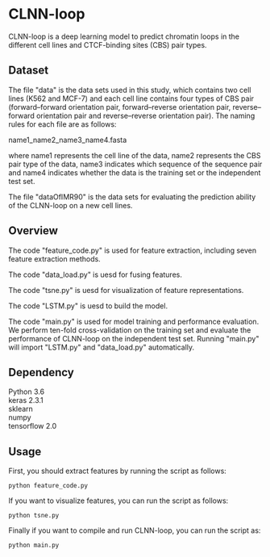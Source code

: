 # CLNN-loop
CLNN-loop is a deep learning model to predict chromatin loops in the different cell lines and CTCF-binding sites (CBS) pair types.

## Dataset
The file "data" is the data sets used in this study, which contains two cell lines (K562 and MCF-7) and each cell line contains four types of CBS pair (forward–forward orientation pair, forward–reverse orientation pair, reverse–forward orientation pair and reverse–reverse orientation pair). The naming rules for each file are as follows:

name1_name2_name3_name4.fasta

where name1 represents the cell line of the data, name2 represents the CBS pair type of the data, name3 indicates which sequence of the sequence pair and name4 indicates whether the data is the training set or the independent test set.

The file "dataOfIMR90" is the data sets for evaluating the prediction ability of the CLNN-loop on a new cell lines.

## Overview
 
The code "feature_code.py" is used for feature extraction, including seven feature extraction methods. 

The code "data_load.py" is uesd for fusing features.

The code "tsne.py" is uesd for visualization of feature representations.

The code "LSTM.py" is uesd to build the model.

The code "main.py" is used for model training and performance evaluation. We perform ten-fold cross-validation on the training set and evaluate the performance of CLNN-loop on the independent test set. Running "main.py" will import "LSTM.py" and "data_load.py" automatically.

## Dependency
Python 3.6   
keras  2.3.1  
sklearn  
numpy  
tensorflow 2.0

## Usage
First, you should extract features by running the script as follows: 

`python feature_code.py`  

If you want to visualize features, you can run the script as follows:  

`python tsne.py` 

Finally if you want to compile and run CLNN-loop, you can run the script as:  

`python main.py`
